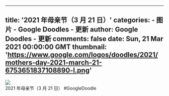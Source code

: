 
---
title: '2021 年母亲节（3 月 21 日）'
categories: 
    - 图片
    - Google Doodles - 更新
author: Google Doodles - 更新
comments: false
date: Sun, 21 Mar 2021 00:00:00 GMT
thumbnail: 'https://www.google.com/logos/doodles/2021/mothers-day-2021-march-21-6753651837108890-l.png'
---

<div>   
<img src="https://www.google.com/logos/doodles/2021/mothers-day-2021-march-21-6753651837108890-l.png" referrerpolicy="no-referrer"><br>2021 年母亲节（3 月 21 日） #GoogleDoodle  
</div>
            